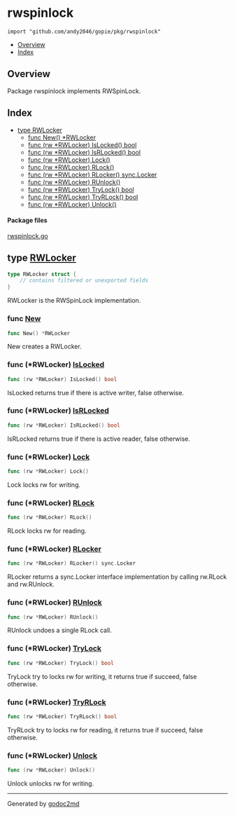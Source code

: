 

# rwspinlock
`import "github.com/andy2046/gopie/pkg/rwspinlock"`

* [Overview](#pkg-overview)
* [Index](#pkg-index)

## <a name="pkg-overview">Overview</a>
Package rwspinlock implements RWSpinLock.




## <a name="pkg-index">Index</a>
* [type RWLocker](#RWLocker)
  * [func New() *RWLocker](#New)
  * [func (rw *RWLocker) IsLocked() bool](#RWLocker.IsLocked)
  * [func (rw *RWLocker) IsRLocked() bool](#RWLocker.IsRLocked)
  * [func (rw *RWLocker) Lock()](#RWLocker.Lock)
  * [func (rw *RWLocker) RLock()](#RWLocker.RLock)
  * [func (rw *RWLocker) RLocker() sync.Locker](#RWLocker.RLocker)
  * [func (rw *RWLocker) RUnlock()](#RWLocker.RUnlock)
  * [func (rw *RWLocker) TryLock() bool](#RWLocker.TryLock)
  * [func (rw *RWLocker) TryRLock() bool](#RWLocker.TryRLock)
  * [func (rw *RWLocker) Unlock()](#RWLocker.Unlock)


#### <a name="pkg-files">Package files</a>
[rwspinlock.go](/src/github.com/andy2046/gopie/pkg/rwspinlock/rwspinlock.go) 






## <a name="RWLocker">type</a> [RWLocker](/src/target/rwspinlock.go?s=157:480#L11)
``` go
type RWLocker struct {
    // contains filtered or unexported fields
}
```
RWLocker is the RWSpinLock implementation.







### <a name="New">func</a> [New](/src/target/rwspinlock.go?s=509:529#L21)
``` go
func New() *RWLocker
```
New creates a RWLocker.





### <a name="RWLocker.IsLocked">func</a> (\*RWLocker) [IsLocked](/src/target/rwspinlock.go?s=2444:2479#L107)
``` go
func (rw *RWLocker) IsLocked() bool
```
IsLocked returns true if there is active writer, false otherwise.




### <a name="RWLocker.IsRLocked">func</a> (\*RWLocker) [IsRLocked](/src/target/rwspinlock.go?s=2607:2643#L112)
``` go
func (rw *RWLocker) IsRLocked() bool
```
IsRLocked returns true if there is active reader, false otherwise.




### <a name="RWLocker.Lock">func</a> (\*RWLocker) [Lock](/src/target/rwspinlock.go?s=1309:1335#L57)
``` go
func (rw *RWLocker) Lock()
```
Lock locks rw for writing.




### <a name="RWLocker.RLock">func</a> (\*RWLocker) [RLock](/src/target/rwspinlock.go?s=586:613#L26)
``` go
func (rw *RWLocker) RLock()
```
RLock locks rw for reading.




### <a name="RWLocker.RLocker">func</a> (\*RWLocker) [RLocker](/src/target/rwspinlock.go?s=2795:2836#L117)
``` go
func (rw *RWLocker) RLocker() sync.Locker
```
RLocker returns a sync.Locker interface implementation by calling rw.RLock and rw.RUnlock.




### <a name="RWLocker.RUnlock">func</a> (\*RWLocker) [RUnlock](/src/target/rwspinlock.go?s=904:933#L41)
``` go
func (rw *RWLocker) RUnlock()
```
RUnlock undoes a single RLock call.




### <a name="RWLocker.TryLock">func</a> (\*RWLocker) [TryLock](/src/target/rwspinlock.go?s=1994:2028#L87)
``` go
func (rw *RWLocker) TryLock() bool
```
TryLock try to locks rw for writing,
it returns true if succeed, false otherwise.




### <a name="RWLocker.TryRLock">func</a> (\*RWLocker) [TryRLock](/src/target/rwspinlock.go?s=1068:1103#L47)
``` go
func (rw *RWLocker) TryRLock() bool
```
TryRLock try to locks rw for reading,
it returns true if succeed, false otherwise.




### <a name="RWLocker.Unlock">func</a> (\*RWLocker) [Unlock](/src/target/rwspinlock.go?s=1770:1798#L78)
``` go
func (rw *RWLocker) Unlock()
```
Unlock unlocks rw for writing.








- - -
Generated by [godoc2md](http://godoc.org/github.com/davecheney/godoc2md)
